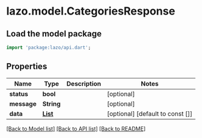 # lazo.model.CategoriesResponse

## Load the model package
```dart
import 'package:lazo/api.dart';
```

## Properties
Name | Type | Description | Notes
------------ | ------------- | ------------- | -------------
**status** | **bool** |  | [optional] 
**message** | **String** |  | [optional] 
**data** | [**List<Category>**](Category.md) |  | [optional] [default to const []]

[[Back to Model list]](../README.md#documentation-for-models) [[Back to API list]](../README.md#documentation-for-api-endpoints) [[Back to README]](../README.md)


